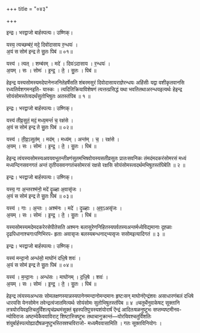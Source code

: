 +++
title = "०४३"

+++


इन्द्रः। भरद्वाजो बार्हस्पत्यः। उष्णिक्।

यस्य॒ त्यच्छम्ब॑रं॒ मदे॒ दिवो॑दासाय र॒न्धयः॑ ।  
अ॒यं स सोम॑ इन्द्र ते सु॒तः पिब॑ ॥ ०१॥

यस्य॑ । त्यत् । शम्ब॑रम् । मदे॑ । दिवः॑ऽदासाय । र॒न्धयः॑ ।  
अ॒यम् । सः । सोमः॑ । इ॒न्द्र॒ । ते॒ । सु॒तः । पिब॑ ॥

हेइन्द्र यस्यसोमस्यमदेपानेनजनितेहर्षेसति शंबरमसुरं दिवोदासायराज्ञेरन्धयः अहिंसीः यद्वा वशीकृतवानसि रध्यतिर्वशगमनइति- यास्कः । त्यदितिक्रियाविशेषणं त्यत्तत्प्रसिद्धं यथा भवतितथाअरन्धयइत्यर्थः हेइन्द्र सोयंसोमस्तेत्वदर्थंसुतोभिषुतः अतस्तंपिब ॥ १ ॥

इन्द्रः। भरद्वाजो बार्हस्पत्यः। उष्णिक्।

यस्य॑ तीव्र॒सुतं॒ मदं॒ मध्य॒मन्तं॑ च॒ रक्ष॑से ।  
अ॒यं स सोम॑ इन्द्र ते सु॒तः पिब॑ ॥ ०२॥

यस्य॑ । ती॒व्र॒ऽसुत॑म् । मद॑म् । मध्य॑म् । अन्त॑म् । च॒ । रक्ष॑से ।  
अ॒यम् । सः । सोमः॑ । इ॒न्द्र॒ । ते॒ । सु॒तः । पिब॑ ॥

हेइन्द्र त्वंयस्यसोमस्यअवयवभूतन्तीक्ष्णंसुतमभिषवोयस्यसतीव्रसुतः प्रातःसवनिकः तंमदंमदकरंसोमरसं मध्यं मध्यन्दिनसवनगतं अन्तं तृतीयसवनगतंचसोमरसं रक्षसे रक्षसि सोयंसोमस्त्वदर्थमभिषुतस्तंपिबेति ॥ २ ॥

इन्द्रः। भरद्वाजो बार्हस्पत्यः। उष्णिक्।

यस्य॒ गा अ॒न्तरश्म॑नो॒ मदे॑ दृ॒ळ्हा अ॒वासृ॑जः ।  
अ॒यं स सोम॑ इन्द्र ते सु॒तः पिब॑ ॥ ०३॥

यस्य॑ । गाः । अ॒न्तः । अश्म॑नः । मदे॑ । दृ॒ळ्हाः । अ॒व॒ऽअसृ॑जः ।  
अ॒यम् । सः । सोमः॑ । इ॒न्द्र॒ । ते॒ । सु॒तः । पिब॑ ॥

यस्यसोमस्यमदेमदकरेरसेपीतेसति अश्मनः बलासुरेणनिहितस्यपर्वतस्यअन्तर्मध्येविद्यमानाः दृह्ळाः दृढपिधानाश्चगाःपणिभिरप- हृताः अवासृजः बलस्यबन्धनाद्भ्यसृजः ससोमइत्यादिगतं ॥ ३ ॥

इन्द्रः। भरद्वाजो बार्हस्पत्यः। उष्णिक्।

यस्य॑ मन्दा॒नो अन्ध॑सो॒ माघो॑नं दधि॒षे शवः॑ ।  
अ॒यं स सोम॑ इन्द्र ते सु॒तः पिब॑ ॥ ०४॥

यस्य॑ । म॒न्दा॒नः । अन्ध॑सः । माघो॑नम् । द॒धि॒षे । शवः॑ ।  
अ॒यम् । सः । सोमः॑ । इ॒न्द्र॒ । ते॒ । सु॒तः । पिब॑ ॥

हेइन्द्र त्वंयस्यअन्धसः सोमलक्षणस्यान्नस्यपानेनमन्दानोमन्दमानः हृष्टःसन् माघोनंऐन्द्रंशवः असाधारणंबलं दधिषे धारयसि येनसोमेन तवेन्द्रत्वंजातमित्यर्थः सोयंसोमः सुतोभिषुतस्तंपिब ॥ ४ ॥चतुर्थेनुवाकेषट् सूक्तानि तत्रयोरयिवइतिचतुर्विंशत्यृचंप्रथमंसूक्तं बृहस्पतिपुत्रस्यशंयोरार्षं ऎन्द्रं आदितःषळनुष्टुभः सप्तम्यष्टमीनव- म्योविराजः अष्टम्येकैववाविराट् शिष्टास्त्रिष्टुभः तथाचानुक्रान्तं—योरयिवश्चतुर्विंशतिः शंयुर्बार्हस्पत्योह्यादौषळनुष्टुभस्तिस्रश्चविराजो- मध्यमैववासामिति । गतः सूक्तविनियोगः ।